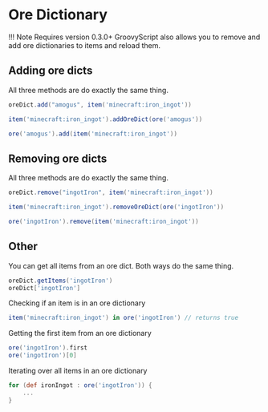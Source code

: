# Ore Dictionary
!!! Note
    Requires version 0.3.0+
 GroovyScript also allows you to remove and add ore dictionaries to items and reload them.
 
## Adding ore dicts

All three methods are do exactly the same thing.
```groovy
oreDict.add("amogus", item('minecraft:iron_ingot'))

item('minecraft:iron_ingot').addOreDict(ore('amogus'))

ore('amogus').add(item('minecraft:iron_ingot'))
```

## Removing ore dicts

All three methods are do exactly the same thing.
````groovy
oreDict.remove("ingotIron", item('minecraft:iron_ingot'))

item('minecraft:iron_ingot').removeOreDict(ore('ingotIron'))

ore('ingotIron').remove(item('minecraft:iron_ingot'))
````

## Other
You can get all items from an ore dict.
Both ways do the same thing.
````groovy
oreDict.getItems('ingotIron')
oreDict['ingotIron']
````

Checking if an item is in an ore dictionary
````groovy
item('minecraft:iron_ingot') in ore('ingotIron') // returns true
````

Getting the first item from an ore dictionary
````groovy
ore('ingotIron').first
ore('ingotIron')[0]
````

Iterating over all items in an ore dictionary
````groovy
for (def ironIngot : ore('ingotIron')) {
    ...
}
````

